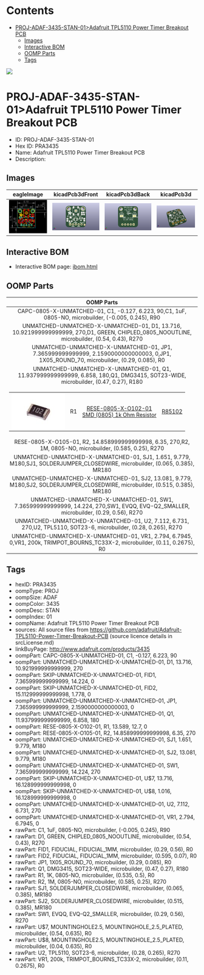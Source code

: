 



Contents
========

* [PROJ-ADAF-3435-STAN-01>Adafruit TPL5110 Power Timer Breakout PCB](#proj-adaf-3435-stan-01adafruit-tpl5110-power-timer-breakout-pcb)
	* [Images](#images)
	* [Interactive BOM](#interactive-bom)
	* [OOMP Parts](#oomp-parts)
	* [Tags](#tags)
  
![][im]
# PROJ-ADAF-3435-STAN-01>Adafruit TPL5110 Power Timer Breakout PCB

- ID: PROJ-ADAF-3435-STAN-01
- Hex ID: PRA3435
- Name: Adafruit TPL5110 Power Timer Breakout PCB
- Description: 

## Images
  
  

|eagleImage|kicadPcb3dFront|kicadPcb3dBack|kicadPcb3d|
| :---: | :---: | :---: | :---: |
|[![eagleImage](eagleImage_140.png)](eagleImage_600.png)|[![kicadPcb3dFront](kicadPcb3dFront_140.png)](kicadPcb3dFront_600.png)|[![kicadPcb3dBack](kicadPcb3dBack_140.png)](kicadPcb3dBack_600.png)|[![kicadPcb3d](kicadPcb3d_140.png)](kicadPcb3d_600.png)|

## Interactive BOM

- Interactive BOM page: [ibom.html](kicad/bom/ibom.html)

## OOMP Parts
  

|OOMP Parts|
| :---: |
|CAPC-0805-X-UNMATCHED-01, C1, -0.127, 6.223, 90,C1, 1uF, 0805-NO, microbuilder, (-0.005, 0.245), R90|
|UNMATCHED-UNMATCHED-X-UNMATCHED-01, D1, 13.716, 10.921999999999999, 270,D1, GREEN, CHIPLED_0805_NOOUTLINE, microbuilder, (0.54, 0.43), R270|
|UNMATCHED-UNMATCHED-X-UNMATCHED-01, JP1, 7.365999999999999, 2.1590000000000003, 0,JP1, 1X05_ROUND_70, microbuilder, (0.29, 0.085), R0|
|UNMATCHED-UNMATCHED-X-UNMATCHED-01, Q1, 11.937999999999999, 6.858, 180,Q1, DMG3415, SOT23-WIDE, microbuilder, (0.47, 0.27), R180|
|<table><tr><td>![RESE-0805-X-O102-01](https://raw.githubusercontent.com/oomlout/oomlout_OOMP_parts/main/RESE-0805-X-O102-01/image_140.jpg)</td><td> R1</td><td>[RESE-0805-X-O102-01<br>SMD (0805) 1k Ohm Resistor](https://github.com/oomlout/oomlout_OOMP_parts/tree/main/RESE-0805-X-O102-01/)</td><td>[R85102](https://github.com/oomlout/oomlout_OOMP_parts/tree/main/RESE-0805-X-O102-01/)</td></tr></table>|
|RESE-0805-X-O105-01, R2, 14.858999999999998, 6.35, 270,R2, 1M, 0805-NO, microbuilder, (0.585, 0.25), R270|
|UNMATCHED-UNMATCHED-X-UNMATCHED-01, SJ1, 1.651, 9.779, M180,SJ1, SOLDERJUMPER_CLOSEDWIRE, microbuilder, (0.065, 0.385), MR180|
|UNMATCHED-UNMATCHED-X-UNMATCHED-01, SJ2, 13.081, 9.779, M180,SJ2, SOLDERJUMPER_CLOSEDWIRE, microbuilder, (0.515, 0.385), MR180|
|UNMATCHED-UNMATCHED-X-UNMATCHED-01, SW1, 7.365999999999999, 14.224, 270,SW1, EVQQ, EVQ-Q2_SMALLER, microbuilder, (0.29, 0.56), R270|
|UNMATCHED-UNMATCHED-X-UNMATCHED-01, U2, 7.112, 6.731, 270,U2, TPL5110, SOT23-6, microbuilder, (0.28, 0.265), R270|
|UNMATCHED-UNMATCHED-X-UNMATCHED-01, VR1, 2.794, 6.7945, 0,VR1, 200k, TRIMPOT_BOURNS_TC33X-2, microbuilder, (0.11, 0.2675), R0|

## Tags

- hexID: PRA3435
- oompType: PROJ
- oompSize: ADAF
- oompColor: 3435
- oompDesc: STAN
- oompIndex: 01
- oompName: Adafruit TPL5110 Power Timer Breakout PCB
- sources: All source files from https://github.com/adafruit/Adafruit-TPL5110-Power-Timer-Breakout-PCB (source licence details in srcLicense.md)
- linkBuyPage: http://www.adafruit.com/products/3435
- oompPart: CAPC-0805-X-UNMATCHED-01, C1, -0.127, 6.223, 90
- oompPart: UNMATCHED-UNMATCHED-X-UNMATCHED-01, D1, 13.716, 10.921999999999999, 270
- oompPart: SKIP-UNMATCHED-X-UNMATCHED-01, FID1, 7.365999999999999, 14.224, 0
- oompPart: SKIP-UNMATCHED-X-UNMATCHED-01, FID2, 15.112999999999998, 1.778, 0
- oompPart: UNMATCHED-UNMATCHED-X-UNMATCHED-01, JP1, 7.365999999999999, 2.1590000000000003, 0
- oompPart: UNMATCHED-UNMATCHED-X-UNMATCHED-01, Q1, 11.937999999999999, 6.858, 180
- oompPart: RESE-0805-X-O102-01, R1, 13.589, 12.7, 0
- oompPart: RESE-0805-X-O105-01, R2, 14.858999999999998, 6.35, 270
- oompPart: UNMATCHED-UNMATCHED-X-UNMATCHED-01, SJ1, 1.651, 9.779, M180
- oompPart: UNMATCHED-UNMATCHED-X-UNMATCHED-01, SJ2, 13.081, 9.779, M180
- oompPart: UNMATCHED-UNMATCHED-X-UNMATCHED-01, SW1, 7.365999999999999, 14.224, 270
- oompPart: SKIP-UNMATCHED-X-UNMATCHED-01, U$7, 13.716, 16.128999999999998, 0
- oompPart: SKIP-UNMATCHED-X-UNMATCHED-01, U$8, 1.016, 16.128999999999998, 0
- oompPart: UNMATCHED-UNMATCHED-X-UNMATCHED-01, U2, 7.112, 6.731, 270
- oompPart: UNMATCHED-UNMATCHED-X-UNMATCHED-01, VR1, 2.794, 6.7945, 0
- rawPart: C1, 1uF, 0805-NO, microbuilder, (-0.005, 0.245), R90
- rawPart: D1, GREEN, CHIPLED_0805_NOOUTLINE, microbuilder, (0.54, 0.43), R270
- rawPart: FID1, FIDUCIAL, FIDUCIAL_1MM, microbuilder, (0.29, 0.56), R0
- rawPart: FID2, FIDUCIAL, FIDUCIAL_1MM, microbuilder, (0.595, 0.07), R0
- rawPart: JP1, 1X05_ROUND_70, microbuilder, (0.29, 0.085), R0
- rawPart: Q1, DMG3415, SOT23-WIDE, microbuilder, (0.47, 0.27), R180
- rawPart: R1, 1K, 0805-NO, microbuilder, (0.535, 0.5), R0
- rawPart: R2, 1M, 0805-NO, microbuilder, (0.585, 0.25), R270
- rawPart: SJ1, SOLDERJUMPER_CLOSEDWIRE, microbuilder, (0.065, 0.385), MR180
- rawPart: SJ2, SOLDERJUMPER_CLOSEDWIRE, microbuilder, (0.515, 0.385), MR180
- rawPart: SW1, EVQQ, EVQ-Q2_SMALLER, microbuilder, (0.29, 0.56), R270
- rawPart: U$7, MOUNTINGHOLE2.5, MOUNTINGHOLE_2.5_PLATED, microbuilder, (0.54, 0.635), R0
- rawPart: U$8, MOUNTINGHOLE2.5, MOUNTINGHOLE_2.5_PLATED, microbuilder, (0.04, 0.635), R0
- rawPart: U2, TPL5110, SOT23-6, microbuilder, (0.28, 0.265), R270
- rawPart: VR1, 200k, TRIMPOT_BOURNS_TC33X-2, microbuilder, (0.11, 0.2675), R0



[im]: kicadPcb3d_450.png
